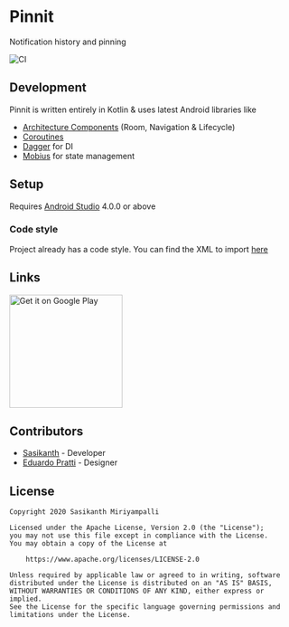 # Pinnit

Notification history and pinning

![CI](https://github.com/msasikanth/pinnit/workflows/CI/badge.svg?branch=trunk)

## Development
Pinnit is written entirely in Kotlin & uses latest Android libraries like
- [Architecture Components](https://developer.android.com/topic/libraries/architecture) (Room, Navigation & Lifecycle)
- [Coroutines](https://kotlinlang.org/docs/reference/coroutines/coroutines-guide.html)
- [Dagger](https://dagger.dev) for DI
- [Mobius](https://github.com/spotify/mobius/wiki) for state management

## Setup
Requires [Android Studio](https://developer.android.com/studio/) 4.0.0 or above

### Code style
Project already has a code style. You can find the XML to import [here](https://github.com/msasikanth/pinnit/blob/master/.idea/codeStyles/Project.xml)

## Links
<a href='https://play.google.com/store/apps/details?id=dev.sasikanth.pinnit&hl=en_US&pcampaignid=pcampaignidMKT-Other-global-all-co-prtnr-py-PartBadge-Mar2515-1'><img alt='Get it on Google Play' src='https://play.google.com/intl/en_us/badges/static/images/badges/en_badge_web_generic.png' width="200px"/></a>

## Contributors
- [Sasikanth](https://twitter.com/its_sasikanth) - Developer
- [Eduardo Pratti](https://twitter.com/edpratti) - Designer

## License
```
Copyright 2020 Sasikanth Miriyampalli

Licensed under the Apache License, Version 2.0 (the "License");
you may not use this file except in compliance with the License.
You may obtain a copy of the License at

    https://www.apache.org/licenses/LICENSE-2.0

Unless required by applicable law or agreed to in writing, software
distributed under the License is distributed on an "AS IS" BASIS,
WITHOUT WARRANTIES OR CONDITIONS OF ANY KIND, either express or implied.
See the License for the specific language governing permissions and
limitations under the License.
```
